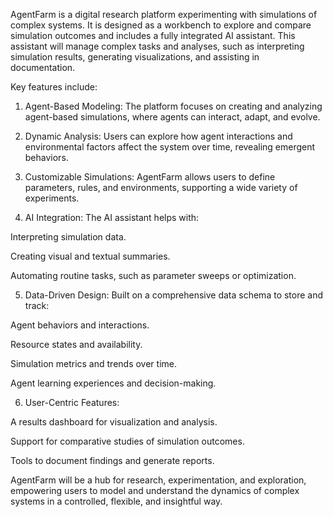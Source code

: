 AgentFarm is a digital research platform experimenting with simulations of complex systems. It is designed as a workbench to explore and compare simulation outcomes and includes a fully integrated AI assistant. This assistant will manage complex tasks and analyses, such as interpreting simulation results, generating visualizations, and assisting in documentation.

Key features include:

1. Agent-Based Modeling: The platform focuses on creating and analyzing agent-based simulations, where agents can interact, adapt, and evolve.


2. Dynamic Analysis: Users can explore how agent interactions and environmental factors affect the system over time, revealing emergent behaviors.


3. Customizable Simulations: AgentFarm allows users to define parameters, rules, and environments, supporting a wide variety of experiments.


4. AI Integration: The AI assistant helps with:

Interpreting simulation data.

Creating visual and textual summaries.

Automating routine tasks, such as parameter sweeps or optimization.



5. Data-Driven Design: Built on a comprehensive data schema to store and track:

Agent behaviors and interactions.

Resource states and availability.

Simulation metrics and trends over time.

Agent learning experiences and decision-making.



6. User-Centric Features:

A results dashboard for visualization and analysis.

Support for comparative studies of simulation outcomes.

Tools to document findings and generate reports.




AgentFarm will be a hub for research, experimentation, and exploration, empowering users to model and understand the dynamics of complex systems in a controlled, flexible, and insightful way.

